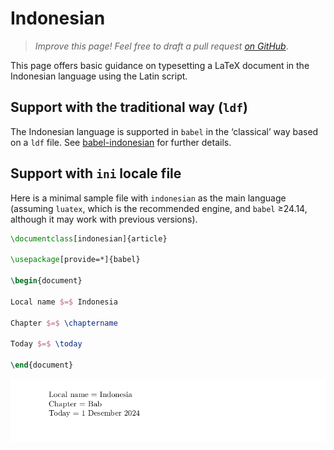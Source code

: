 # Indonesian

<blockquote>
  <p><em>Improve this page! Feel free to draft a pull request <a href="https://github.com/latex3/babel/tree/docs/docs">on GitHub</a></em>.</p>
</blockquote>

This page offers basic guidance on typesetting a LaTeX document in the
Indonesian language using the Latin script.

## Support with the traditional way (`ldf`)

The Indonesian language is supported in `babel` in the ‘classical’ way
based on a `ldf` file. See [babel-indonesian](https://ctan.org/pkg/babel-indonesian)
for further details.

## Support with `ini` locale file

Here is a minimal sample file with `indonesian` as the main language
(assuming `luatex`, which is the recommended engine, and `babel` ≥24.14,
although it may work with previous versions).

```tex
\documentclass[indonesian]{article}

\usepackage[provide=*]{babel}

\begin{document}

Local name $=$ Indonesia

Chapter $=$ \chaptername

Today $=$ \today

\end{document}
```

![](../media/locale-indonesian.png)